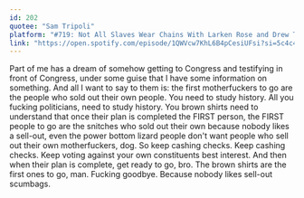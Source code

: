 ```yaml
---
id: 202
quotee: "Sam Tripoli"
platform: "#719: Not All Slaves Wear Chains With Larken Rose and Drew Treglia"
link: "https://open.spotify.com/episode/1QWVcw7KhL6B4pCesiUFsi?si=5c4c40ede4bf4ab0"
---
```


Part of me has a dream of somehow getting to Congress and testifying in front of Congress, under some guise that I have some information on something. And all I want to say to them is: the first motherfuckers to go are the people who sold out their own people. You need to study history. All you fucking politicians, need to study history. You brown shirts need to understand that once their plan is completed the FIRST person, the FIRST people to go are the snitches who sold out their own because nobody likes a sell-out, even the power bottom lizard people don't want people who sell out their own motherfuckers, dog. So keep cashing checks. Keep cashing checks. Keep voting against your own constituents best interest. And then when their plan is complete, get ready to go, bro. The brown shirts are the first ones to go, man. Fucking goodbye. Because nobody likes sell-out scumbags.

